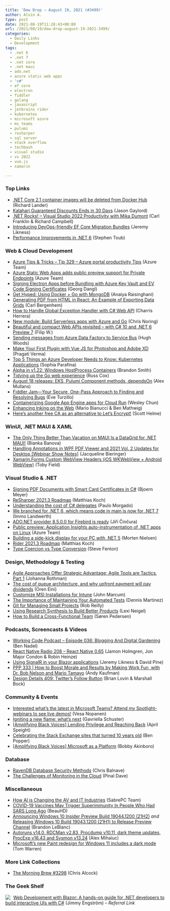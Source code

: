 ```yaml
---
title: 'Dew Drop – August 19, 2021 (#3499)'
author: Alvin A.
type: post
date: 2021-08-19T11:28:43+00:00
url: /2021/08/19/dew-drop-august-19-2021-3499/
categories:
  - Daily Links
  - Development
tags:
  - .net 6
  - .net 7
  - .net core
  - .net maui
  - ado.net
  - azure static web apps
  - 'c#'
  - ef core
  - electron
  - fiddler
  - golang
  - javascript
  - jetbrains rider
  - kubernetes
  - microsoft azure
  - ms teams
  - pulumi
  - resharper
  - sql server
  - stack overflow
  - techbash
  - visual studio
  - vs 2022
  - vue.js
  - xamarin

---
```

### <a name="top"></a>Top Links

  * <a href="https://devblogs.microsoft.com/dotnet/net-core-2-1-container-images-will-be-deleted-from-docker-hub/?WT.mc_id=DOP-MVP-4025064" target="_blank" rel="noopener">.NET Core 2.1 container images will be deleted from Docker Hub</a> (Richard Lander)
  * <a href="https://www.jasongaylord.com/blog/2021/08/19/book-at-kalahari-soon" target="_blank" rel="noopener">Kalahari Guaranteed Discounts Ends in 30 Days</a> (Jason Gaylord)
  * <a href="http://www.dotnetrocks.com/default.aspx?ShowNum=1753" target="_blank" rel="noopener">.NET Rocks! &#8211; Visual Studio 2022 Productivity with Mika Dumont</a> (Carl Franklin & Richard Campbell)
  * <a href="https://devblogs.microsoft.com/dotnet/introducing-devops-friendly-ef-core-migration-bundles/?WT.mc_id=DOP-MVP-4025064" target="_blank" rel="noopener">Introducing DevOps-friendly EF Core Migration Bundles</a> (Jeremy Likness)
  * <a href="https://devblogs.microsoft.com/dotnet/performance-improvements-in-net-6/?WT.mc_id=DOP-MVP-4025064" target="_blank" rel="noopener">Performance Improvements in .NET 6</a> (Stephen Toub)



### <a name="web"></a>Web & Cloud Development

  * <a href="https://microsoft.github.io/AzureTipsAndTricks/blog/tip329.html" target="_blank" rel="noopener">Azure Tips & Tricks &#8211; Tip 329 &#8211; Azure portal productivity Tips</a> (Azure Team)
  * <a href="https://azure.microsoft.com/en-us/updates/azure-static-web-apps-adds-public-preview-support-for-private-endpoints/?WT.mc_id=DOP-MVP-4025064" target="_blank" rel="noopener">Azure Static Web Apps adds public preview support for Private Endpoints</a> (Azure Team)
  * <a href="https://blog.dangl.me/archive/signing-electron-apps-before-bundling-with-azure-key-vault-and-ev-code-signing-certificates/" target="_blank" rel="noopener">Signing Electron Apps before Bundling with Azure Key Vault and EV Code Signing Certificates</a> (Georg Dangl)
  * <a href="https://www.thepolyglotdeveloper.com/2021/08/get-hyped-using-docker-go-mongodb/" target="_blank" rel="noopener">Get Hyped: Using Docker + Go with MongoDB</a> (Anaiya Raisinghani)
  * <a href="https://www.telerik.com/blogs/generating-pdf-html-react-example-exporting-data-grids" target="_blank" rel="noopener">Generating PDF from HTML in React: An Example of Exporting Data Grids</a> (Carl Bergenhem)
  * <a href="https://stackify.com/how-to-handle-global-exception-handler-with-c-web-api/" target="_blank" rel="noopener">How to Handle Global Exception Handler with C# Web API</a> (Charris Herrera)
  * <a href="https://techcommunity.microsoft.com/t5/azure-developer-community-blog/new-module-build-serverless-apps-with-azure-and-go/ba-p/2662657?WT.mc_id=DOP-MVP-4025064" target="_blank" rel="noopener">New module: Build Serverless apps with Azure and Go</a> (Chris Noring)
  * <a href="https://www.strathweb.com/2021/08/beautiful-and-compact-web-apis-revisited-with-c-10-and-net-6-preview-7/" target="_blank" rel="noopener">Beautiful and compact Web APIs revisited – with C# 10 and .NET 6 Preview 7</a> (Filip W.)
  * <a href="https://medium.com/asos-techblog/sending-messages-from-azure-data-factory-to-service-bus-86d4be6dd357?source=rss----6757df096022---4" target="_blank" rel="noopener">Sending messages from Azure Data Factory to Service Bus</a> (Hugh Woods)
  * <a href="https://medium.com/adobetech/make-your-first-plugin-with-vue-js-for-photoshop-and-adobe-xd-7af094c69aa5?source=rss----9342990108af---4" target="_blank" rel="noopener">Make Your First Plugin with Vue JS for Photoshop and Adobe XD</a> (Pragati Verma)
  * <a href="https://www.pulumi.com/blog/top-5-things-for-azure-devs-kubernetes-apps/" target="_blank" rel="noopener">Top 5 Things an Azure Developer Needs to Know: Kubernetes Applications</a> (Sophia Parafina)
  * <a href="https://kubernetes.io/blog/2021/08/16/windows-hostprocess-containers/" target="_blank" rel="noopener">Alpha in v1.22: Windows HostProcess Containers</a> (Brandon Smith)
  * <a href="https://go.dev/blog/tidy-web" target="_blank" rel="noopener">Tidying up the Go web experience</a> (Russ Cox)
  * <a href="https://www.pulumi.com/blog/pulumi-release-notes-m60/" target="_blank" rel="noopener">August 18 releases: EKS, Pulumi Component methods, dependsOn</a> (Alex Mullans)
  * <a href="https://www.telerik.com/blogs/fiddler-jam-your-secure-one-pass-approach-finding-resolving-bugs" target="_blank" rel="noopener">Fiddler Jam—Your Secure, One-Pass Approach to Finding and Resolving Bugs</a> (Eve Turzillo)
  * <a href="http://feedproxy.google.com/~r/GDBcode/~3/Nr63lprGW84/containerizing-google-app-engine-apps-for-cloud-run.html" target="_blank" rel="noopener">Containerizing Google App Engine apps for Cloud Run</a> (Wesley Chun)
  * <a href="https://blogs.windows.com/msedgedev/2021/08/18/enhancing-inking-on-the-web/?WT.mc_id=WD-MVP-4025064" target="_blank" rel="noopener">Enhancing Inking on the Web</a> (Mario Bianucci & Ben Mathwig)
  * <a href="https://scotthelme.co.uk/heres-another-free-ca-as-an-alternative-to-lets-encrypt/" target="_blank" rel="noopener">Here&#8217;s another free CA as an alternative to Let&#8217;s Encrypt!</a> (Scott Helme)



### <a name="silverlight"></a>WinUI, .NET MAUI & XAML

  * <a href="https://www.telerik.com/blogs/only-thing-better-vacation-maui-datagrid-dotnet-maui" target="_blank" rel="noopener">The Only Thing Better Than Vacation on MAUI Is a DataGrid for .NET MAUI!</a> (Bianka Banova)
  * <a href="https://www.syncfusion.com/blogs/post/handling-annotations-in-wpf-pdf-viewer-and-2021-vol-2-updates-for-desktop-webinar-show-notes.aspx" target="_blank" rel="noopener">Handling Annotations in WPF PDF Viewer and 2021 Vol. 2 Updates for Desktop [Webinar Show Notes]</a> (Jacqueline Bieringer)
  * <a href="https://xamarinhowto.com/xamarin-forms-custom-webview-headers-ios-wkwebview-android-webview/?utm_source=rss&utm_medium=rss&utm_campaign=xamarin-forms-custom-webview-headers-ios-wkwebview-android-webview" target="_blank" rel="noopener">Xamarin.Forms Custom WebView Headers (iOS WKWebView + Android WebView)</a> (Toby Field)



### <a name="dotnet"></a>Visual Studio & .NET

  * <a href="https://www.textcontrol.com/blog/2021/08/19/signing-pdf-documents-with-smart-card-certificates-in-csharp/" target="_blank" rel="noopener">Signing PDF Documents with Smart Card Certificates in C#</a> (Bjoern Meyer)
  * <a href="https://blog.jetbrains.com/dotnet/2021/08/18/resharper-2021-3-roadmap/" target="_blank" rel="noopener">ReSharper 2021.3 Roadmap</a> (Matthias Koch)
  * <a href="https://devblogs.microsoft.com/dotnet/understanding-the-cost-of-csharp-delegates/?WT.mc_id=DOP-MVP-4025064" target="_blank" rel="noopener">Understanding the cost of C# delegates</a> (Paulo Morgado)
  * <a href="https://twitter.com/terrajobst/status/1428112051600121859?s=27" target="_blank" rel="noopener">We branched for .NET 6, which means code in main is now for .NET 7</a> (Immo Landwerth)
  * <a href="https://www.tabsoverspaces.com/233868-ado-net-provider-8-5-0-0-for-firebird-is-ready?utm_source=feed" target="_blank" rel="noopener">ADO.NET provider 8.5.0.0 for Firebird is ready</a> (Jiří Činčura)
  * <a href="https://azure.microsoft.com/en-us/updates/public-preview-application-insights-autoinstrumentation-of-net-apps-on-linux/?WT.mc_id=DOP-MVP-4025064" target="_blank" rel="noopener">Public preview: Application Insights auto-instrumentation of .NET apps on Linux</a> (Azure Team)
  * <a href="https://xaml.dev/post/Building-a-side-kick-display-for-your-PC-with-NET" target="_blank" rel="noopener">Building a side-kick display for your PC with .NET 5</a> (Morten Nielsen)
  * <a href="https://blog.jetbrains.com/dotnet/2021/08/18/rider-2021-3-roadmap/" target="_blank" rel="noopener">Rider 2021.3 Roadmap</a> (Matthias Koch)
  * <a href="https://www.stevefenton.co.uk/2021/08/type-coercion-vs-type-conversion/" target="_blank" rel="noopener">Type Coercion vs Type Conversion</a> (Steve Fenton)



### <a name="design"></a>Design, Methodology & Testing

  * <a href="http://feedproxy.google.com/~r/ManagingProductDevelopment/~3/ws-yLqDAfYA/" target="_blank" rel="noopener">Agile Approaches Offer Strategic Advantage; Agile Tools are Tactics, Part 1</a> (Johanna Rothman)
  * <a href="http://feedproxy.google.com/~r/AyendeRahien/~3/37d2KSTEjOo/the-cost-of-queue-architecture-and-why-upfront-payment-will-pay-dividends" target="_blank" rel="noopener">The cost of queue architecture, and why upfront payment will pay dividends</a> (Oren Eini)
  * <a href="https://www.advancedinstaller.com/custom-msi-intune.html" target="_blank" rel="noopener">Customize MSI Installations for Intune</a> (John Marcum)
  * <a href="https://feeds.telerik.com/link/10828/14692260/importance-maintaining-automated-tests" target="_blank" rel="noopener">The Importance of Maintaining Your Automated Tests</a> (Dennis Martinez)
  * <a href="https://thenewstack.io/git-for-managing-small-projects/" target="_blank" rel="noopener">Git for Managing Small Projects</a> (Rob Reilly)
  * <a href="https://medium.com/uxr-microsoft/using-research-synthesis-to-build-better-products-6348f09fd1b?source=rss----59751c8587e8---4" target="_blank" rel="noopener">Using Research Synthesis to Build Better Products</a> (Lexi Neigel)
  * <a href="https://dzone.com/articles/dos-and-donts-of-building-a-cross-functional-team" target="_blank" rel="noopener">How to Build a Cross-Functional Team</a> (Søren Pedersen)



### <a name="podcasts"></a>Podcasts, Screencasts & Videos

  * <a href="https://www.bennadel.com/blog/4098-working-code-podcast-episode-036-blogging-and-digital-gardening.htm" target="_blank" rel="noopener">Working Code Podcast &#8211; Episode 036: Blogging And Digital Gardening</a> (Ben Nadel)
  * <a href="https://www.reactnativeradio.com/" target="_blank" rel="noopener">React Native Radio 208 &#8211; React Native 0.65</a> (Jamon Holmgren, Jon Major Condon & Robin Heinze)
  * <a href="http://www.youtube.com/watch?v=caE5VZD5XNk" target="_blank" rel="noopener">Using SignalR in your Blazor applications</a> (Jeremy Likness & David Pine)
  * <a href="https://peopleandprojectspodcast.libsyn.com/ppp-333-how-to-boost-morale-and-results-by-making-work-fun-with-dr-bob-nelson-and-mario-tamayo" target="_blank" rel="noopener">PPP 333 | How to Boost Morale and Results by Making Work Fun, with Dr. Bob Nelson and Mario Tamayo</a> (Andy Kaufman)
  * <a href="https://designdetails.fm/" target="_blank" rel="noopener">Design Details 409: Twitter’s Follow Button</a> (Brian Lovin & Marshall Bock)



### <a name="events"></a>Community & Events

  * <a href="https://myteamsday.com/2021/08/19/spotlight-2/" target="_blank" rel="noopener">Interested what’s the latest in Microsoft Teams? Attend my Spotlight-webinars to see live demos!</a> (Vesa Nopanen)
  * <a href="https://gavriellaschuster.com/igniting-a-new-flame-whats-next/" target="_blank" rel="noopener">Igniting a new flame: what’s next</a> (Gavriella Schuster)
  * <a href="https://techcommunity.microsoft.com/t5/humans-of-it-blog/amplifying-black-voices-lending-privilege-and-reaching-back/ba-p/2567143?WT.mc_id=DOP-MVP-4025064" target="_blank" rel="noopener">[Amplifying Black Voices] Lending Privilege and Reaching Back</a> (April Speight)
  * <a href="https://stackoverflow.blog/2021/08/18/celebrating-the-stack-exchange-sites-that-turned-10-years-old/" target="_blank" rel="noopener">Celebrating the Stack Exchange sites that turned 10 years old</a> (Ben Popper)
  * <a href="https://techcommunity.microsoft.com/t5/humans-of-it-blog/amplifying-black-voices-microsoft-as-a-platform/ba-p/2629925?WT.mc_id=DOP-MVP-4025064" target="_blank" rel="noopener">[Amplifying Black Voices] Microsoft as a Platform</a> (Bobby Akinboro)



### <a name="sql"></a>Database

  * <a href="https://dzone.com/articles/ravendb-database-security-methods" target="_blank" rel="noopener">RavenDB Database Security Methods</a> (Chris Balnave)
  * <a href="https://blog.sqlauthority.com/2021/08/19/the-challenges-of-monitoring-in-the-cloud/?utm_source=rss&utm_medium=rss&utm_campaign=the-challenges-of-monitoring-in-the-cloud" target="_blank" rel="noopener">The Challenges of Monitoring in the Cloud</a> (Pinal Dave)



### <a name="misc"></a>Miscellaneous

  * <a href="https://www.sabrepc.com/blog/Deep-Learning-and-AI/how-ai-is-changing-the-av-and-it-industries" target="_blank" rel="noopener">How AI is Changing the AV and IT Industries</a> (SabrePC Team)
  * <a href="http://rss.slashdot.org/~r/Slashdot/slashdot/~3/keIjJ86sYDA/covid-19-vaccines-may-trigger-superimmunity-in-people-who-had-sars-long-ago" target="_blank" rel="noopener">COVID-19 Vaccines May Trigger Superimmunity In People Who Had SARS Long Ago</a> (BeauHD)
  * <a href="https://blogs.windows.com/windows-insider/2021/08/18/announcing-windows-10-insider-preview-build-19044-1198-21h2/?WT.mc_id=WD-MVP-4025064" target="_blank" rel="noopener">Announcing Windows 10 Insider Preview Build 19044.1200 (21H2)</a> _and_ <a href="https://blogs.windows.com/windows-insider/2021/08/18/releasing-windows-10-build-19043-1198-21h1-to-release-preview-channel/?WT.mc_id=WD-MVP-4025064" target="_blank" rel="noopener">Releasing Windows 10 Build 19043.1200 (21H1) to Release Preview Channel</a> (Brandon LeBlanc)
  * <a href="https://techcommunity.microsoft.com/t5/sysinternals-blog/autoruns-v14-0-rdcman-v2-83-procdump-v10-11-dark-theme-updates/ba-p/2661936?WT.mc_id=DOP-MVP-4025064" target="_blank" rel="noopener">Autoruns v14.0, RDCMan v2.83, Procdump v10.11, dark theme updates, ProcExp v16.43 and Sysmon v13.24</a> (Alex Mihaiuc)
  * <a href="https://www.theverge.com/2021/8/18/22631442/microsoft-windows-11-paint-redesign-update-app" target="_blank" rel="noopener">Microsoft’s new Paint redesign for Windows 11 includes a dark mode</a> (Tom Warren)



### <a name="links"></a>More Link Collections

  * <a href="http://feedproxy.google.com/~r/ReflectivePerspective/~3/l4irxEHfTuU/" target="_blank" rel="noopener">The Morning Brew #3298</a> (Chris Alcock)



### <a name="shelf"></a>The Geek Shelf

<a href="https://www.amazon.com/dp/1800208723/?tag=amavin-20" target="_blank" rel="noopener"><img decoding="async" align="left" style="margin: 0px 5px 0px 0px; border: 0px currentcolor; border-image: none; float: left; display: inline; background-image: none;" src="https://m.media-amazon.com/images/I/51gAgGweUGS._SS135_.jpg" border="0" /></a>&nbsp;<a href="https://www.amazon.com/dp/1800208723/?tag=amavin-20" target="_blank" rel="noopener">Web Development with Blazor: A hands-on guide for .NET developers to build interactive UIs with C#</a> (Jimmy Engström) _&#8211; Referral Link_